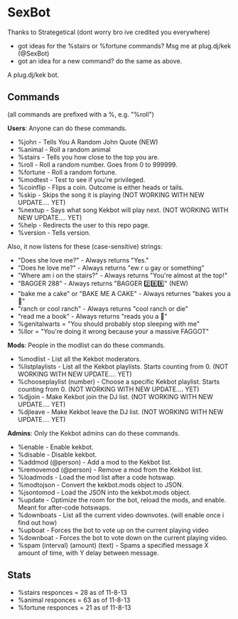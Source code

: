 SexBot
======
Thanks to Strategetical (dont worry bro ive credited you everywhere)

 * got ideas for the %stairs or %fortune commands? Msg me at plug.dj/kek (@SexBot)
 * got an idea for a new command? do the same as above.

A plug.dj/kek bot.

Commands
--------

(all commands are prefixed with a %, e.g. "%roll")


**Users**: Anyone can do these commands.
 
 * %john - Tells You A Random John Quote (NEW)
 * %animal - Roll a random animal 
 * %stairs - Tells you how close to the top you are. 
 * %roll - Roll a random number. Goes from 0 to 999999.
 * %fortune - Roll a random fortune.
 * %modtest - Test to see if you're privileged.
 * %coinflip - Flips a coin. Outcome is either heads or tails.
 * %skip - Skips the song it is playing                         (NOT WORKING WITH NEW UPDATE.... YET)
 * %nextup - Says what song Kekbot will play next.              (NOT WORKING WITH NEW UPDATE.... YET)
 * %help - Redirects the user to this repo page. 
 * %version - Tells version.

Also, it now listens for these (case-sensitive) strings:

 * "Does she love me?" - Always returns "Yes."
 * "Does he love me?" - Always returns "ew r u gay or something"
 * "Where am i on the stairs?" - Always returns "You're almost at the top!" 
 * "BAGGER 288" - Always returns "BAGGER :two::eight::eight:" (NEW)
 * "bake me a cake" or "BAKE ME A CAKE" - Always returnes "bakes you a :cake:" 
 * "ranch or cool ranch" - Always returns "cool ranch or die" 
 * "read me a book" - Always returns "reads you a :book:" 
 * %genitalwarts = "You should probably stop sleeping with me" 
 * %llor = "You're doing it wrong because your a massive FAGGOT" 

**Mods**: People in the modlist can do these commands.

 * %modlist - List all the Kekbot moderators.
 * %listplaylists - List all the Kekbot playlists. Starts counting from 0.               (NOT WORKING WITH NEW UPDATE.... YET)
 * %chooseplaylist (number) - Choose a specific Kekbot playlist. Starts counting from 0. (NOT WORKING WITH NEW UPDATE.... YET)
 * %djjoin - Make Kekbot join the DJ list.                                               (NOT WORKING WITH NEW UPDATE.... YET)
 * %djleave - Make Kekbot leave the DJ list.                                             (NOT WORKING WITH NEW UPDATE.... YET)

**Admins**: Only the Kekbot admins can do these commands.

 * %enable - Enable kekbot.
 * %disable - Disable kekbot.
 * %addmod (@person) - Add a mod to the Kekbot list.
 * %removemod (@person) - Remove a mod from the Kekbot list.
 * %loadmods - Load the mod list after a code hotswap.
 * %modtojson - Convert the kekbot.mods object to JSON.
 * %jsontomod - Load the JSON into the kekbot.mods object.
 * %update - Optimize the room for the bot, reload the mods, and enable. Meant for after-code hotswaps.
 * %downboats - List all the current video downvotes. (will enable once i find out how)
 * %upboat - Forces the bot to vote up on the current playing video
 * %downboat - Forces the bot to vote down on the current playing video. 
 * %spam (interval) (amount) (text) - Spams a specified message X amount of time, with Y delay between message.

Stats
--------
 * %stairs responces = 28 as of 11-8-13
 * %animal responces = 63 as of 11-8-13
 * %fortune responces = 21 as of 11-8-13

 
